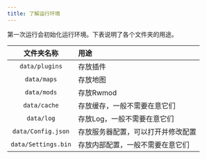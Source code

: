 ```yaml
---
title: 了解运行环境
---
```



第一次运行会初始化运行环境。下表说明了各个文件夹的用途。


|             文件夹名称             | 用途                               |
|:----------------------------------:|:-----------------------------------|
|        `data/plugins`         | 存放插件                                |
|          `data/maps`          | 存放地图                                |
|          `data/mods`          | 存放Rwmod                               |
|         `data/cache`          | 存放缓存，一般不需要在意它们            |
|          `data/log`           | 存放Log，一般不需要在意它们             |
|      `data/Config.json`       | 存放服务器配置，可以打开并修改配置      |
|      `data/Settings.bin`      | 存放内部配置，一般不需要在意它们        |
